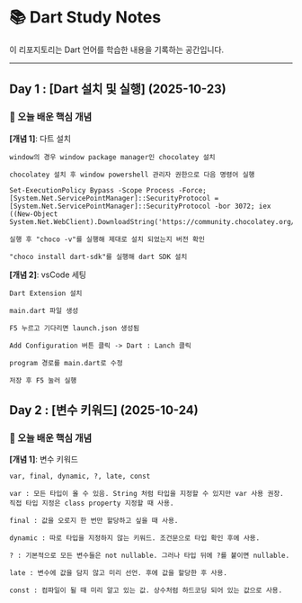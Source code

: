 # 📚 Dart Study Notes

이 리포지토리는 Dart 언어를 학습한 내용을 기록하는 공간입니다.

---

## Day 1 : [Dart 설치 및 실행] (2025-10-23)

### 📌 오늘 배운 핵심 개념

**[개념 1]**: 다트 설치

    window의 경우 window package manager인 chocolatey 설치

    chocolatey 설치 후 window powershell 관리자 권한으로 다음 명령어 실행

    Set-ExecutionPolicy Bypass -Scope Process -Force; [System.Net.ServicePointManager]::SecurityProtocol = [System.Net.ServicePointManager]::SecurityProtocol -bor 3072; iex ((New-Object System.Net.WebClient).DownloadString('https://community.chocolatey.org/install.ps1'))

    실행 후 "choco -v"를 실행해 제대로 설치 되었는지 버전 확인

    "choco install dart-sdk"를 실행해 dart SDK 설치


**[개념 2]**: vsCode 세팅

    Dart Extension 설치
    
    main.dart 파일 생성

    F5 누르고 기다리면 launch.json 생성됨

    Add Configuration 버튼 클릭 -> Dart : Lanch 클릭

    program 경로를 main.dart로 수정

    저장 후 F5 눌러 실행

## Day 2 : [변수 키워드] (2025-10-24)

### 📌 오늘 배운 핵심 개념

**[개념 1]**: 변수 키워드

    var, final, dynamic, ?, late, const

    var : 모든 타입이 올 수 있음. String 처럼 타입을 지정할 수 있지만 var 사용 권장. 직접 타입 지정은 class property 지정할 때 사용.

    final : 값을 오로지 한 번만 할당하고 싶을 때 사용.

    dynamic : 따로 타입을 지정하지 않는 키워드. 조건문으로 타입 확인 후에 사용.

    ? : 기본적으로 모든 변수들은 not nullable. 그러나 타입 뒤에 ?를 붙이면 nullable. 

    late : 변수에 값을 담지 않고 미리 선언. 후에 값을 할당한 후 사용.

    const : 컴파일이 될 때 미리 알고 있는 값. 상수처럼 하드코딩 되어 있는 값으로 사용.